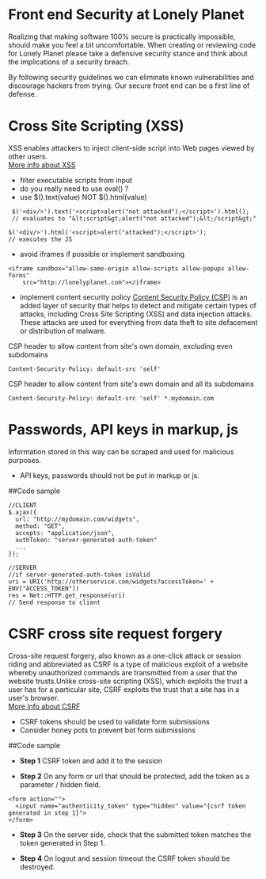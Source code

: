 # Front end Security at Lonely Planet

 Realizing that making software 100% secure is practically impossible, should make you feel a bit uncomfortable.
 When creating or reviewing code for Lonely Planet please take a defensive security stance
 and think about the implications of a security breach.

 By following security guidelines we can eliminate known vulnerabilities and
 discourage hackers from trying. Our secure front end can be a first line of defense.

# Cross Site Scripting (XSS)
XSS enables attackers to inject client-side script into Web pages viewed by other users.  
[More info about XSS](https://www.owasp.org/index.php/Cross-site_Scripting_(XSS))

 - filter executable scripts from input
 - do you really need to use eval() ?
 - use $().text(value) NOT $().html(value)   

```
 $('<div/>').text('<script>alert("not attacked");</script>').html(); 
 // evaluates to "&lt;script&gt;alert("not attacked");&lt;/script&gt;"
```   
```
$('<div/>').html('<script>alert("attacked");</script>'); 
// executes the JS
```

 - avoid iframes if possible or implement sandboxing   

```
<iframe sandbox="allow-same-origin allow-scripts allow-popups allow-forms"
    src="http://lonelyplanet.com"></iframe>
```

 - implement content security policy [Content Security Policy (CSP)](https://developer.mozilla.org/en-US/docs/Web/Security/CSP) is an added layer of security that helps to detect and mitigate certain types of attacks, including Cross Site Scripting (XSS) and data injection attacks. These attacks are used for everything from data theft to site defacement or distribution of malware.


CSP header to allow content from site's own domain, excluding even subdomains

```
Content-Security-Policy: default-src 'self' 
```
CSP header to allow content from site's own domain and all its subdomains

```
Content-Security-Policy: default-src 'self' *.mydomain.com
```

# Passwords, API keys in markup, js
Information stored in this way can be scraped and used for malicious purposes.

- API keys, passwords should not be put in markup or js.

##Code sample
```
//CLIENT
$.ajax({
  url: "http://mydomain.com/widgets",
  method: "GET",
  accepts: "application/json",
  authToken: "server-generated-auth-token"
  ...
});
```

```
//SERVER
//if server-generated-auth-token isValid
uri = URI('http://otherservice.com/widgets?accessToken=' + ENV["ACCESS_TOKEN"])
res = Net::HTTP.get_response(uri)
// Send response to client
```
# CSRF cross site request forgery
Cross-site request forgery, also known as a one-click attack or session riding and abbreviated as CSRF is a type of malicious exploit of a website whereby unauthorized commands are transmitted from a user that the website trusts.Unlike cross-site scripting (XSS), which exploits the trust a user has for a particular site, CSRF exploits the trust that a site has in a user's browser.  
[More info about CSRF](https://www.owasp.org/index.php/Cross-Site_Request_Forgery_(CSRF))

- CSRF tokens should be used to validate form submissions
- Consider honey pots to prevent bot form submissions

##Code sample

- **Step 1** 
CSRF token and add it to the session  

- **Step 2**
On any form or url that should be protected, add the token as a parameter / hidden field.

```
<form action="">
  <input name="authenticity_token" type="hidden" value="{csrf token generated in step 1}">
</form>

```

- **Step 3**
On the server side, check that the submitted token matches the token generated in Step 1.

- **Step 4**
On logout and session timeout the CSRF token should be destroyed.
